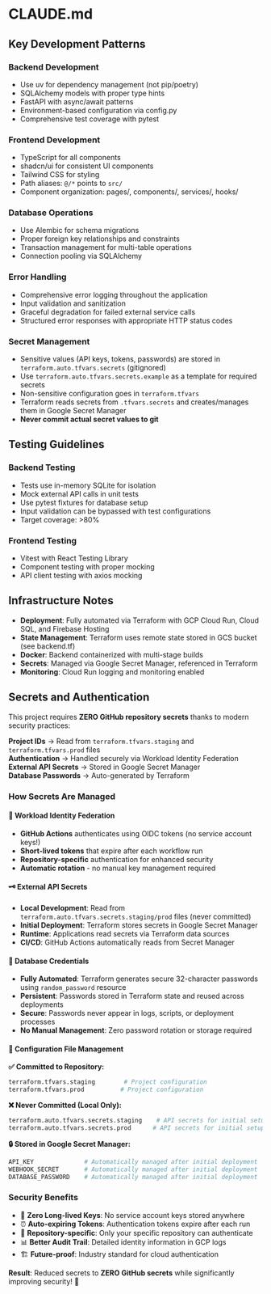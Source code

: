 # CLAUDE.md

## Key Development Patterns

### Backend Development
- Use uv for dependency management (not pip/poetry)
- SQLAlchemy models with proper type hints
- FastAPI with async/await patterns
- Environment-based configuration via config.py
- Comprehensive test coverage with pytest

### Frontend Development
- TypeScript for all components
- shadcn/ui for consistent UI components
- Tailwind CSS for styling
- Path aliases: `@/*` points to `src/`
- Component organization: pages/, components/, services/, hooks/

### Database Operations
- Use Alembic for schema migrations
- Proper foreign key relationships and constraints
- Transaction management for multi-table operations
- Connection pooling via SQLAlchemy

### Error Handling
- Comprehensive error logging throughout the application
- Input validation and sanitization
- Graceful degradation for failed external service calls
- Structured error responses with appropriate HTTP status codes

### Secret Management
- Sensitive values (API keys, tokens, passwords) are stored in `terraform.auto.tfvars.secrets` (gitignored)
- Use `terraform.auto.tfvars.secrets.example` as a template for required secrets
- Non-sensitive configuration goes in `terraform.tfvars`
- Terraform reads secrets from `.tfvars.secrets` and creates/manages them in Google Secret Manager
- **Never commit actual secret values to git**

## Testing Guidelines

### Backend Testing
- Tests use in-memory SQLite for isolation
- Mock external API calls in unit tests
- Use pytest fixtures for database setup
- Input validation can be bypassed with test configurations
- Target coverage: >80%

### Frontend Testing
- Vitest with React Testing Library
- Component testing with proper mocking
- API client testing with axios mocking

## Infrastructure Notes

- **Deployment**: Fully automated via Terraform with GCP Cloud Run, Cloud SQL, and Firebase Hosting
- **State Management**: Terraform uses remote state stored in GCS bucket (see backend.tf)
- **Docker**: Backend containerized with multi-stage builds
- **Secrets**: Managed via Google Secret Manager, referenced in Terraform
- **Monitoring**: Cloud Run logging and monitoring enabled

## Secrets and Authentication

This project requires **ZERO GitHub repository secrets** thanks to modern security practices:

**Project IDs** → Read from `terraform.tfvars.staging` and `terraform.tfvars.prod` files  
**Authentication** → Handled securely via Workload Identity Federation  
**External API Secrets** → Stored in Google Secret Manager  
**Database Passwords** → Auto-generated by Terraform  

### How Secrets Are Managed

#### 🔐 Workload Identity Federation
- **GitHub Actions** authenticates using OIDC tokens (no service account keys!)
- **Short-lived tokens** that expire after each workflow run
- **Repository-specific** authentication for enhanced security
- **Automatic rotation** - no manual key management required

#### 🗝️ External API Secrets
- **Local Development**: Read from `terraform.auto.tfvars.secrets.staging/prod` files (never committed)
- **Initial Deployment**: Terraform stores secrets in Google Secret Manager
- **Runtime**: Applications read secrets via Terraform data sources
- **CI/CD**: GitHub Actions automatically reads from Secret Manager

#### 🔑 Database Credentials
- **Fully Automated**: Terraform generates secure 32-character passwords using `random_password` resource
- **Persistent**: Passwords stored in Terraform state and reused across deployments
- **Secure**: Passwords never appear in logs, scripts, or deployment processes
- **No Manual Management**: Zero password rotation or storage required

#### 📁 Configuration File Management

**✅ Committed to Repository:**
```bash
terraform.tfvars.staging        # Project configuration
terraform.tfvars.prod          # Project configuration
```

**❌ Never Committed (Local Only):**
```bash
terraform.auto.tfvars.secrets.staging    # API secrets for initial setup
terraform.auto.tfvars.secrets.prod      # API secrets for initial setup
```

**🔒 Stored in Google Secret Manager:**
```bash
API_KEY              # Automatically managed after initial deployment
WEBHOOK_SECRET       # Automatically managed after initial deployment
DATABASE_PASSWORD    # Automatically managed after initial deployment
```

### Security Benefits

- 🔐 **Zero Long-lived Keys**: No service account keys stored anywhere
- ⏰ **Auto-expiring Tokens**: Authentication tokens expire after each run
- 🎯 **Repository-specific**: Only your specific repository can authenticate
- 📊 **Better Audit Trail**: Detailed identity information in GCP logs
- 🏗️ **Future-proof**: Industry standard for cloud authentication

**Result**: Reduced secrets to **ZERO GitHub secrets** while significantly improving security! 🚀